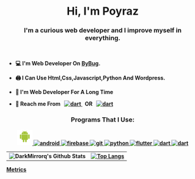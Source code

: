 <h1 align="center"><b>Hi, I'm Poyraz<b></h1>
<h3 align="center"><b>I'm a curious web developer and I improve myself in everything.<b></h3>

&nbsp;

- 💻 I'm Web Developer On [ByBug](https://bybug.net).

- 🖨 I Can Use  Html,Css,Javascript,Python And Wordpress.

- 💾 I'm Web Developer For A Long Time

- 💬 Reach me From &nbsp; [<a href="https://t.me/poyrazyldrm" target="_blank"> <img src="https://www.vectorlogo.zone/logos/telegram/telegram-tile.svg" alt="dart" width="30" height="30"/> </a>](https://t.me/poyrazyldrm) &nbsp; **OR** &nbsp; [<a href="mailto:huseyinpoyrazyildirim@gmail.com" target="_blank"> <img src="https://www.vectorlogo.zone/logos/gmail/gmail-icon.svg" alt="dart" width="30" height="30"/> </a>](mailto:huseyinpoyrazyildirim@gmail.com)





<h3 align="center">Programs That I Use:</h3>
<p align="center"> <a href="https://developer.android.com" target="_blank"> <img src="https://raw.githubusercontent.com/devicons/devicon/master/icons/android/android-original-wordmark.svg" alt="android" width="40" height="40"/> </a> <a href="https://code.visualstudio.com/" target="_blank"> <img src="https://www.vectorlogo.zone/logos/visualstudio_code/visualstudio_code-icon.svg" alt="android" width="40" height="40"/> </a> <a href="https://firebase.google.com/" target="_blank"><img src="https://www.vectorlogo.zone/logos/firebase/firebase-icon.svg" alt="firebase" width="40" height="40"/> </a> <a href="https://postman.com/" target="_blank"> <img src="https://www.vectorlogo.zone/logos/getpostman/getpostman-icon.svg" alt="git" width="40" height="40"/> </a>  <a href="https://www.python.org/" target="_blank"> <img src="https://www.vectorlogo.zone/logos/python/python-icon.svg" alt="python" width="40" height="40"/> </a> <a href="https://www.w3schools.com/html/" target="_blank"> <img src="https://www.vectorlogo.zone/logos/w3_html5/w3_html5-icon.svg" alt="flutter" width="40" height="40"/> </a> 
<a href="https://www.css.org/" target="_blank"> <img src="https://www.vectorlogo.zone/logos/w3_css/w3_css-icon.svg" alt="dart" width="40" height="40"/> </a><a href="https://wordpress.com/tr/" target="_blank"> <img src="https://www.vectorlogo.zone/logos/wordpress/wordpress-icon.svg" alt="dart" width="40" height="40"/> </a></p>


|                                                                                                                                        |                                                                                                                           |
| -------------------------------------------------------------------------------------------------------------------------------------- | ------------------------------------------------------------------------------------------------------------------------- |
| ![DarkMirrorq's Github Stats](https://github-readme-stats.vercel.app/api?username=DarkMirrorq&show_icons=true&theme=dark&count_private=true) | [![Top Langs](https://github-readme-stats.vercel.app/api/top-langs/?username=DarkMirrorq&layout=compact)](https://github.com/anuraghazra/github-readme-stats) |

  
[Metrics](https://metrics.lecoq.io/DarkMirrorq?template=classic&followup=1&isocalendar=1&isocalendar.duration=half-year&config.timezone=Europe%2FMadrid&config.animated=true)
  
  
  

